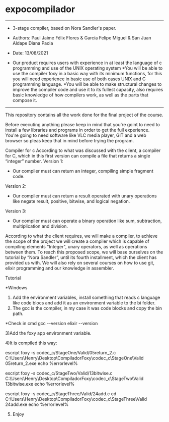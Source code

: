 # expocompilador
* ** *****************************************************************************************************************************************
* 3-stage compiler, based on Nora Sandler's paper.

* Authors:  Paul Jaime Félix Flores & García Felipe Miguel & San Juan Aldape Diana Paola

* Date:    13/08/2021

* Our product requires users with experience in at least the language of c programming and use of the UNIX operating system
*You will be able to use the compiler foxy in a basic way with its minimum functions, for this you will need experience in basic use of both cases UNIX and C programming language.
*You will be able to make structural changes to improve the compiler code and use it to its fullest capacity, also requires basic knowledge of how compilers work, as well as the parts that compose it.


* ** *****************************************************************************************************************************************



This repository contains all the work done for the final project of the course.


Before executing anything please keep in mind that you're goint to need to install a few libraries and programs in order
to get the full experience. You're going to need software like VLC media player, GIT and a web browser so pleas keep that
in mind before trying the program.

Compiler for c According to what was discussed with the client, a compiler for C, which in this first version can compile a file that returns a single “integer” number.
Version 1:
* Our compiler must can return an integer, compiling simple fragment code.

Version 2:
* Our compiler must can return a result operated with unary operations like negate result, positive, bitwise, and logical negation.

Version 3:
* Our compiler must can operate a binary operation like sum, subtraction, multiplication and division.

According to what the client requires, we will make a compiler, to achieve the scope of the project we will create a compiler which is capable of compiling elements "Integer", unary operators, as well as operations between them.
To reach this proposed scope, we will base ourselves on the tutorial by “Nora Sandler”, until its fourth installment, which the client has provided us with.
We will also rely on several courses on how to use git, elixir programming and our knowledge in assembler.


Tutorial

*Windows 

1) Add the environment variables, install something that reads c language like code blocs and add it as an environment variable to the bi folder.
2) The gcc is the compiler, in my case it was code blocks and copy the bin path.

*Check in cmd
  gcc --version
  elixir --version

3)Add the foxy app environment variable.

4)It is compiled this way:

escript foxy -s codec_c/StageOne/Valid/05return_2.c
C:\Users\Henry\Desktop\CompiladorFoxy\codec_c\StageOne\Valid
05return_2.exe
echo %errorlevel%

escript foxy -s codec_c/StageTwo/Valid/13bitwise.c
C:\Users\Henry\Desktop\CompiladorFoxy\codec_c\StageTwo\Valid
13bitwise.exe
echo %errorlevel%

escript foxy -s codec_c/StageThree/Valid/24add.c
cd C:\Users\Henry\Desktop\CompiladorFoxy\codec_c\StageThree\Valid
24add.exe
echo %errorlevel%

5) Enjoy

